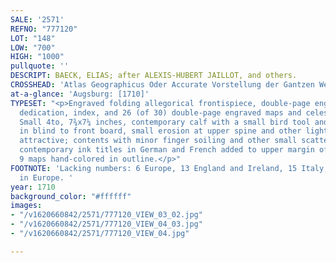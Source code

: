 ```yaml
---
SALE: '2571'
REFNO: "777120"
LOT: "148"
LOW: "700"
HIGH: "1000"
pullquote: ''
DESCRIPT: BAECK, ELIAS; after ALEXIS-HUBERT JAILLOT, and others.
CROSSHEAD: 'Atlas Geographicus Oder Accurate Vorstellung der Gantzen Welt. '
at-a-glance: 'Augsburg: [1710]'
TYPESET: "<p>Engraved folding allegorical frontispiece, double-page engraved title,
  dedication, index, and 26 (of 30) double-page engraved maps and celestial charts.
  Small 4to, 7¾x7¼ inches, contemporary calf with a small bird tool and title blocked
  in blind to front board, small erosion at upper spine and other light wear but generally
  attractive; contents with minor finger soiling and other small scattered stains,
  contemporary ink titles in German and French added to upper margin of each map,
  9 maps hand-colored in outline.</p>"
FOOTNOTE: 'Lacking numbers: 6 Europe, 13 England and Ireland, 15 Italy, and 20 Turkey
  in Europe. '
year: 1710
background_color: "#ffffff"
images:
- "/v1620660842/2571/777120_VIEW_03_02.jpg"
- "/v1620660842/2571/777120_VIEW_04_03.jpg"
- "/v1620660842/2571/777120_VIEW_04.jpg"

---
```

